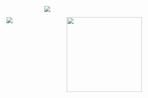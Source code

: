 <p align="center">
<img src="https://capsule-render.vercel.app/api?type=waving&color=timeGradient&height=300&&section=header&text=Hey%20friend!&fontSize=90&fontAlign=50&fontAlignY=30&desc=This%20is%20Faith%20Decade&descAlign=50&descSize=30&descAlignY=60&animation=twinkling" />
</p>
<img align='right' src='https://user-images.githubusercontent.com/5713670/87202985-820dcb80-c2b6-11ea-9f56-7ec461c497c3.gif' width='200'>
<p align="center">
<img src="https://capsule-render.vercel.app/api?type=waving&color=timeGradient&height=300&&section=footer&text={Hope you have a good day}&fontSize=90&fontAlign=50&fontAlignY=70&desc={That is all}&descAlign=50&descSize=30&descAlignY=40&animation=twinkling" />
</p>


<!--
**CycloneL/CycloneL** is a ✨ _special_ ✨ repository because its `README.md` (this file) appears on your GitHub profile.

Here are some ideas to get you started:

- 🔭 I’m currently working on ...
- 🌱 I’m currently learning ...
- 👯 I’m looking to collaborate on ...
- 🤔 I’m looking for help with ...
- 💬 Ask me about ...
- 📫 How to reach me: ...
- 😄 Pronouns: ...
- ⚡ Fun fact: ...
-->
